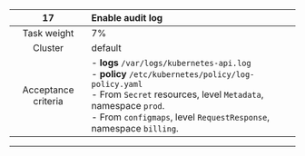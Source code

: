 
|        **17**        | **Enable audit log**                                                                                                                                                                                                                          |
|:-------------------:|:----------------------------------------------------------------------------------------------------------------------------------------------------------------------------------------------------------------------------------------------|
|     Task weight     | 7%                                                                                                                                                                                                                                            |
|       Cluster       | default                                                                                                                                                                                                                                       |
| Acceptance criteria | - **logs** `/var/logs/kubernetes-api.log`<br/>- **policy** `/etc/kubernetes/policy/log-policy.yaml`<br/>- From `Secret` resources, level `Metadata`, namespace `prod`.<br/>- From `configmaps`, level `RequestResponse`, namespace `billing`. |
---
